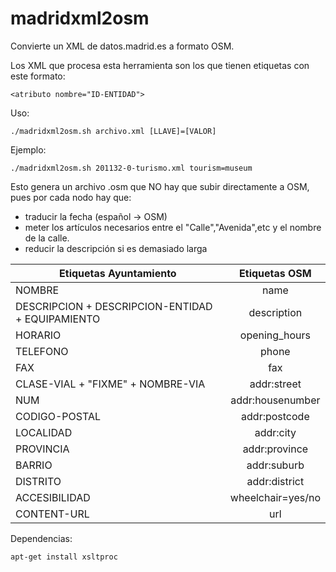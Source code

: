 # madridxml2osm
Convierte un XML de datos.madrid.es a formato OSM.

Los XML que procesa esta herramienta son los que tienen etiquetas con este formato:
```
<atributo nombre="ID-ENTIDAD"> 
```
Uso:
```
./madridxml2osm.sh archivo.xml [LLAVE]=[VALOR]
```
Ejemplo:
```
./madridxml2osm.sh 201132-0-turismo.xml tourism=museum
```
Esto genera un archivo .osm que NO hay que subir directamente a OSM, pues por cada nodo hay que:

* traducir la fecha (español -> OSM)
* meter los artículos necesarios entre el "Calle","Avenida",etc y el nombre de la calle.
* reducir la descripción si es demasiado larga

| Etiquetas Ayuntamiento | Etiquetas OSM |
| ---------------------- | :-----------: |
| NOMBRE                 | name |
| DESCRIPCION + DESCRIPCION-ENTIDAD + EQUIPAMIENTO | description |
| HORARIO                | opening_hours |
| TELEFONO               | phone |
| FAX                    | fax |
| CLASE-VIAL + "FIXME" + NOMBRE-VIA | addr:street |
| NUM                    | addr:housenumber |
| CODIGO-POSTAL          | addr:postcode |
| LOCALIDAD              | addr:city  |
| PROVINCIA              | addr:province |
| BARRIO                 | addr:suburb |
| DISTRITO               | addr:district |
| ACCESIBILIDAD          | wheelchair=yes/no |
| CONTENT-URL            | url |


Dependencias:
```
apt-get install xsltproc
```

